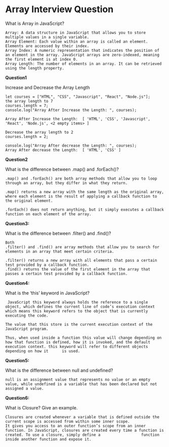 # Array Interview Question

What is Array in JavaScript?


    Array: A data structure in JavaScript that allows you to store multiple values in a single variable.
    Array Element: Each value within an array is called an element. Elements are accessed by their index.
    Array Index: A numeric representation that indicates the position of an element in the array. JavaScript arrays are zero-indexed, meaning the first element is at index 0.
    Array Length: The number of elements in an array. It can be retrieved using the length property.

**Question1**

Increase and Decrease the Array Length

    let courses = ["HTML", "CSS", "Javascript", "React", "Node.js"]; 
    the array length to 7 
    courses.length = 7; 
    console.log("Array After Increase the Length: ", courses); 

    Array After Increase the Length:  [ 'HTML', 'CSS', 'Javascript', 'React', 'Node.js', <2 empty items> ]

    Decrease the array length to 2 
    courses.length = 2; 

    console.log("Array After decrease the Length: ", courses); 
    Array After decrease the Length:  [ 'HTML', 'CSS' ]

**Question2**

What is the difference between .map() and .forEach()?



    .map() and .forEach() are both array methods that allow you to loop through an array, but they differ in what they return.

    .map() returns a new array with the same length as the original array,
    where each element is the result of applying a callback function to the original element.
    
    .forEach() does not return anything, but it simply executes a callback function on each element of the array.

   **Question3:**
   
 What is the difference between .filter() and .find()?
        
    Both 
    .filter() and .find() are array methods that allow you to search for elements in an array that meet certain criteria.

    .filter() returns a new array with all elements that pass a certain test provided by a callback function.
    .find() returns the value of the first element in the array that passes a certain test provided by a callback function.
**Question4:**
            
What is the ‘this’ keyword in JavaScript?

     JavaScript this keyword always holds the reference to a single object, which defines the current line of code’s execution context which means this keyword refers to the object that is currently executing the code.

    The value that this store is the current execution context of the JavaScript program.

    Thus, when used inside a function this value will change depending on how that function is defined, how it is invoked, and the default execution context. this keyword will refer to different objects depending on how it      is used. 
**Question5:**

What is the difference between null and undefined?
        
    null is an assignment value that represents no value or an empty value, while undefined is a variable that has been declared but not assigned a value.
**Question6:**

What is Closure? Give an example.

    Closures are created whenever a variable that is defined outside the current scope is accessed from within some inner scope.
    It gives you access to an outer function’s scope from an inner function. In JavaScript, closures are created every time a function is created. To use a closure, simply define a                  function inside another function and expose it.
